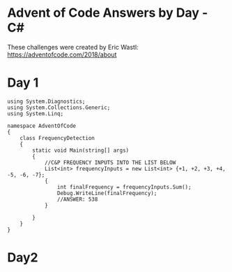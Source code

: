 # Advent of Code Answers by Day - C#
These challenges were created by Eric Wastl: https://adventofcode.com/2018/about

# Day 1
```using System;
using System.Diagnostics;
using System.Collections.Generic;
using System.Linq;

namespace AdventOfCode
{
    class FrequencyDetection
    {
        static void Main(string[] args)
        {   
            //C&P FREQUENCY INPUTS INTO THE LIST BELOW
            List<int> frequencyInputs = new List<int> {+1, +2, +3, +4, -5, -6, -7};
            {
                int finalFrequency = frequencyInputs.Sum();
                Debug.WriteLine(finalFrequency);
                //ANSWER: 538
            }

        }
    }
}
```

# Day2
